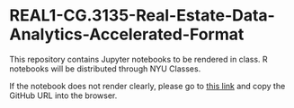 # REAL1-CG.3135-Real-Estate-Data-Analytics-Accelerated-Format
This repository contains Jupyter notebooks to be rendered in class.  R notebooks will be distributed through NYU Classes.

If the notebook does not render clearly, please go to [this link](https://nbviewer.jupyter.org/) and copy the GitHub URL into the browser.
